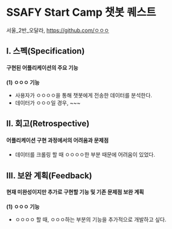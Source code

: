 <h1> SSAFY Start Camp 챗봇 퀘스트 </h1>

서울_2반_오달라, https://github.com/ㅇㅇㅇ


## I. 스펙(Specification)
#### 구현된 어플리케이션의 주요 기능

**(1) ㅇㅇㅇ 기능**
* 사용자가 ㅇㅇㅇㅇ을 통해 챗봇에게 전송한 데이터를 분석한다.
* 데이터가 ㅇㅇㅇ일 경우, ~~~


## II. 회고(Retrospective)
#### 어플리케이션 구현 과정에서의 어려움과 문제점

* 데이터를 크롤링 할 때 ㅇㅇㅇㅇ한 부분 때문에 어려움이 있었다.


## III. 보완 계획(Feedback)
#### 현재 미완성이지만 추가로 구현할 기능 및 기존 문제점 보완 계획

**(1) ㅇㅇㅇ 기능**
* ㅇㅇㅇㅇ 할 때, ㅇㅇㅇ하는 부분의 기능을 추가적으로 개발하고 싶다.






